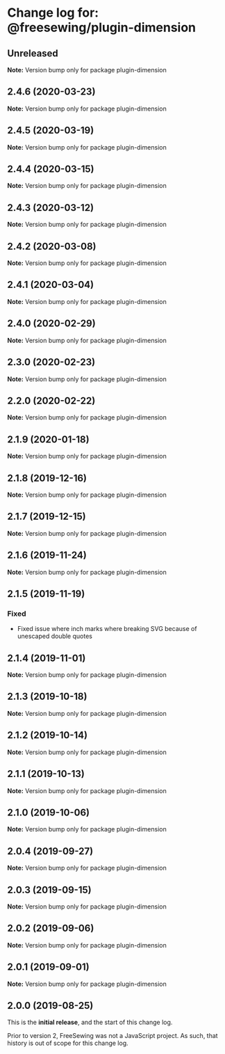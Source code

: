 # Change log for: @freesewing/plugin-dimension


## Unreleased

**Note:** Version bump only for package plugin-dimension


## 2.4.6 (2020-03-23)

**Note:** Version bump only for package plugin-dimension


## 2.4.5 (2020-03-19)

**Note:** Version bump only for package plugin-dimension


## 2.4.4 (2020-03-15)

**Note:** Version bump only for package plugin-dimension


## 2.4.3 (2020-03-12)

**Note:** Version bump only for package plugin-dimension


## 2.4.2 (2020-03-08)

**Note:** Version bump only for package plugin-dimension


## 2.4.1 (2020-03-04)

**Note:** Version bump only for package plugin-dimension


## 2.4.0 (2020-02-29)

**Note:** Version bump only for package plugin-dimension


## 2.3.0 (2020-02-23)

**Note:** Version bump only for package plugin-dimension


## 2.2.0 (2020-02-22)

**Note:** Version bump only for package plugin-dimension


## 2.1.9 (2020-01-18)

**Note:** Version bump only for package plugin-dimension


## 2.1.8 (2019-12-16)

**Note:** Version bump only for package plugin-dimension


## 2.1.7 (2019-12-15)

**Note:** Version bump only for package plugin-dimension


## 2.1.6 (2019-11-24)

**Note:** Version bump only for package plugin-dimension


## 2.1.5 (2019-11-19)

### Fixed

 - Fixed issue where inch marks where breaking SVG because of unescaped double quotes
## 2.1.4 (2019-11-01)

**Note:** Version bump only for package plugin-dimension


## 2.1.3 (2019-10-18)

**Note:** Version bump only for package plugin-dimension


## 2.1.2 (2019-10-14)

**Note:** Version bump only for package plugin-dimension


## 2.1.1 (2019-10-13)

**Note:** Version bump only for package plugin-dimension


## 2.1.0 (2019-10-06)

**Note:** Version bump only for package plugin-dimension


## 2.0.4 (2019-09-27)

**Note:** Version bump only for package plugin-dimension


## 2.0.3 (2019-09-15)

**Note:** Version bump only for package plugin-dimension


## 2.0.2 (2019-09-06)

**Note:** Version bump only for package plugin-dimension


## 2.0.1 (2019-09-01)

**Note:** Version bump only for package plugin-dimension




## 2.0.0 (2019-08-25)

This is the **initial release**, and the start of this change log.

Prior to version 2, FreeSewing was not a JavaScript project.
As such, that history is out of scope for this change log.
